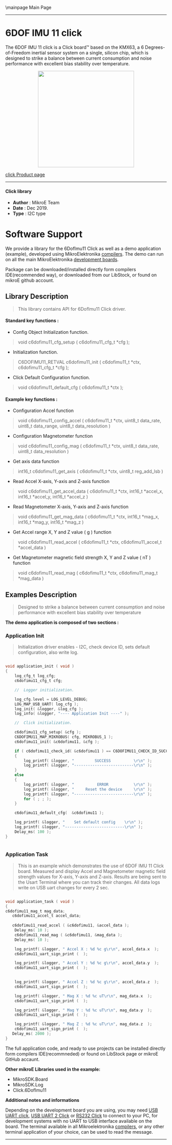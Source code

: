 \mainpage Main Page
 
 
---
# 6DOF IMU 11 click

The 6DOF IMU 11 click is a Click board™ based on the KMX63, a 6 Degrees-of-Freedom inertial sensor system on a single, silicon chip, which is designed to strike a balance between current consumption and noise performance with excellent bias stability over temperature. 

<p align="center">
  <img src="https://download.mikroe.com/images/click_for_ide/6dofimu11_click.png" height=300px>
</p>

[click Product page](https://www.mikroe.com/6dof-imu-11-click)

---


#### Click library 

- **Author**        : MikroE Team
- **Date**          : Dec 2019.
- **Type**          : I2C type


# Software Support

We provide a library for the 6DofImu11 Click 
as well as a demo application (example), developed using MikroElektronika 
[compilers](https://shop.mikroe.com/compilers). 
The demo can run on all the main MikroElektronika [development boards](https://shop.mikroe.com/development-boards).

Package can be downloaded/installed directly form compilers IDE(recommended way), or downloaded from our LibStock, or found on mikroE github account. 

## Library Description

> This library contains API for 6DofImu11 Click driver.

#### Standard key functions :

- Config Object Initialization function.
> void c6dofimu11_cfg_setup ( c6dofimu11_cfg_t *cfg ); 
 
- Initialization function.
> C6DOFIMU11_RETVAL c6dofimu11_init ( c6dofimu11_t *ctx, c6dofimu11_cfg_t *cfg );

- Click Default Configuration function.
> void c6dofimu11_default_cfg ( c6dofimu11_t *ctx );


#### Example key functions :

- Configuration Accel function
> void c6dofimu11_config_accel ( c6dofimu11_t *ctx, uint8_t data_rate, uint8_t data_range, uint8_t data_resolution )

- Configuration Magnetometer function
> void c6dofimu11_config_mag ( c6dofimu11_t *ctx, uint8_t data_rate, uint8_t data_resolution )

- Get axis data function
> int16_t c6dofimu11_get_axis ( c6dofimu11_t *ctx, uint8_t reg_add_lsb )

- Read Accel X-axis, Y-axis and Z-axis function
> void c6dofimu11_get_accel_data ( c6dofimu11_t *ctx, int16_t *accel_x, int16_t *accel_y, int16_t *accel_z )

- Read Magnetometer X-axis, Y-axis and Z-axis function
> void c6dofimu11_get_mag_data ( c6dofimu11_t *ctx, int16_t *mag_x, int16_t *mag_y, int16_t *mag_z )

- Get Accel range X, Y and Z value ( g ) function
> void c6dofimu11_read_accel (  c6dofimu11_t *ctx, c6dofimu11_accel_t *accel_data )

- Get Magnetometer magnetic field strength X, Y and Z value ( nT ) function
> void c6dofimu11_read_mag ( c6dofimu11_t *ctx, c6dofimu11_mag_t *mag_data )


## Examples Description

> Designed to strike a balance between current consumption and noise performance with excellent bias stability over temperature

**The demo application is composed of two sections :**

### Application Init 

> Initialization driver enables - I2C, check device ID,
  sets default configuration, also write log.

```c

void application_init ( void )
{
    log_cfg_t log_cfg;
    c6dofimu11_cfg_t cfg;

    //  Logger initialization.

    log_cfg.level = LOG_LEVEL_DEBUG;
    LOG_MAP_USB_UART( log_cfg );
    log_init( &logger, &log_cfg );
    log_info( &logger, "---- Application Init ----" );

    //  Click initialization.

    c6dofimu11_cfg_setup( &cfg );
    C6DOFIMU11_MAP_MIKROBUS( cfg, MIKROBUS_1 );
    c6dofimu11_init( &c6dofimu11, &cfg );

    if ( c6dofimu11_check_id( &c6dofimu11 ) == C6DOFIMU11_CHECK_ID_SUCCESS )
    {
        log_printf( &logger, "         SUCCESS          \r\n" );
        log_printf( &logger, "--------------------------\r\n" );
    }
    else
    {
        log_printf( &logger, "          ERROR           \r\n" );
        log_printf( &logger, "     Reset the device     \r\n" );
        log_printf( &logger, "--------------------------\r\n" );
        for ( ; ; );
    }

    c6dofimu11_default_cfg(  &c6dofimu11 );

    log_printf( &logger, "    Set default config    \r\n" );
    log_printf( &logger, "--------------------------\r\n" );
    Delay_ms( 100 );
}
  
```

### Application Task

> This is an example which demonstrates the use of 6DOF IMU 11 Click board.
> Measured and display Accel and Magnetometer magnetic field strength values for X-axis, Y-axis and Z-axis.
> Results are being sent to the Usart Terminal where you can track their changes.
> All data logs write on USB uart changes for every 2 sec. 

```c

void application_task ( void )
{
c6dofimu11_mag_t mag_data;
   c6dofimu11_accel_t accel_data;
   
   c6dofimu11_read_accel ( &c6dofimu11, &accel_data );
    Delay_ms( 10 );
    c6dofimu11_read_mag ( &c6dofimu11, &mag_data );
    Delay_ms( 10 );

    log_printf( &logger, " Accel X : %d %c g\r\n", accel_data.x  );
    c6dofimu11_uart_sign_print (  );

    log_printf( &logger, " Accel Y : %d %c g\r\n", accel_data.y  );
    c6dofimu11_uart_sign_print (  ); 

    
    log_printf( &logger, " Accel Z : %d %c g\r\n", accel_data.z  );
    c6dofimu11_uart_sign_print (  );

    log_printf( &logger, " Mag X : %d %c uT\r\n", mag_data.x  );
    c6dofimu11_uart_sign_print (  );

    log_printf( &logger, " Mag Y : %d %c uT\r\n", mag_data.y  );
    c6dofimu11_uart_sign_print (  );

    log_printf( &logger, " Mag Z : %d %c uT\r\n", mag_data.z  );
    c6dofimu11_uart_sign_print (  );
   Delay_ms( 2000 );
}  

```


The full application code, and ready to use projects can be  installed directly form compilers IDE(recommneded) or found on LibStock page or mikroE GitHub accaunt.

**Other mikroE Libraries used in the example:** 

- MikroSDK.Board
- MikroSDK.Log
- Click.6DofImu11

**Additional notes and informations**

Depending on the development board you are using, you may need 
[USB UART click](https://shop.mikroe.com/usb-uart-click), 
[USB UART 2 Click](https://shop.mikroe.com/usb-uart-2-click) or 
[RS232 Click](https://shop.mikroe.com/rs232-click) to connect to your PC, for 
development systems with no UART to USB interface available on the board. The 
terminal available in all Mikroelektronika 
[compilers](https://shop.mikroe.com/compilers), or any other terminal application 
of your choice, can be used to read the message.



---
